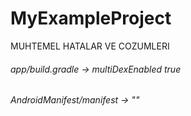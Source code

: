 # MyExampleProject


MUHTEMEL HATALAR VE COZUMLERI

###### app/build.gradle -> multiDexEnabled true
###### AndroidManifest/manifest -> "<uses-permission android:name="android.permission.INTERNET"/>"

